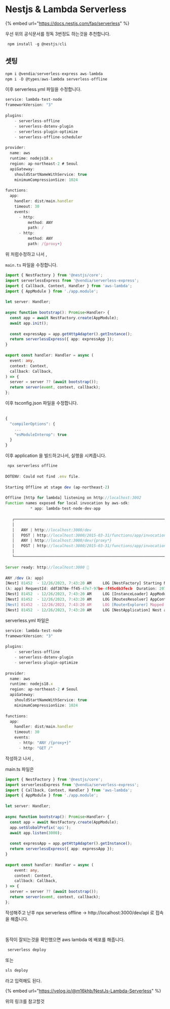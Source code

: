 # Nestjs & Lambda Serverless

{% embed url="https://docs.nestjs.com/faq/serverless" %}

우선 위의 공식문서를 정독 3번정도 하는것을 추천합니다.



```javascript
 npm install -g @nestjs/cli
```

## 셋팅

```javascript
npm i @vendia/serverless-express aws-lambda
npm i -D @types/aws-lambda serverless-offline
```

이후 serverless.yml 파일을 수정합니다.

```javascript
service: lambda-test-node
frameworkVersion: "3"

plugins:
    - serverless-offline
    - serverless-dotenv-plugin
    - serverless-plugin-optimize
    - serverless-offline-scheduler

provider:
  name: aws
  runtime: nodejs18.x
  region: ap-northeast-2 # Seoul
  apiGateway:
    shouldStartNameWithService: true
    minimumCompressionSize: 1024

functions:
  app:
    handler: dist/main.handler
    timeout: 30
    events:
      - http:
          method: ANY
          path: /
      - http:
          method: ANY
          path: /{proxy+}

```

위 처럼수정하고 나서 ,&#x20;

`main.ts` 파일을 수정합니다.

```typescript
import { NestFactory } from '@nestjs/core';
import serverlessExpress from '@vendia/serverless-express';
import { Callback, Context, Handler } from 'aws-lambda';
import { AppModule } from './app.module';

let server: Handler;

async function bootstrap(): Promise<Handler> {
  const app = await NestFactory.create(AppModule);
  await app.init();

  const expressApp = app.getHttpAdapter().getInstance();
  return serverlessExpress({ app: expressApp });
}

export const handler: Handler = async (
  event: any,
  context: Context,
  callback: Callback,
) => {
  server = server ?? (await bootstrap());
  return server(event, context, callback);
};
```



이후 tsconfig.json 파일을 수정합니다.

```typescript

{
  "compilerOptions": {
    ...
    "esModuleInterop": true
  }
}

```



이후 application 을 빌드하고나서, 실행을 시켜줍니다.

```javascript
 npx serverless offline                                                                                                                                                                               ─╯

DOTENV: Could not find .env file.

Starting Offline at stage dev (ap-northeast-2)

Offline [http for lambda] listening on http://localhost:3002
Function names exposed for local invocation by aws-sdk:
           * app: lambda-test-node-dev-app

   ┌───────────────────────────────────────────────────────────────────────┐
   │                                                                       │
   │   ANY | http://localhost:3000/dev                                     │
   │   POST | http://localhost:3000/2015-03-31/functions/app/invocations   │
   │   ANY | http://localhost:3000/dev/{proxy*}                            │
   │   POST | http://localhost:3000/2015-03-31/functions/app/invocations   │
   │                                                                       │
   └───────────────────────────────────────────────────────────────────────┘

Server ready: http://localhost:3000 🚀

ANY /dev (λ: app)
[Nest] 81452  - 12/26/2023, 7:43:20 AM     LOG [NestFactory] Starting Nest application...
(λ: app) RequestId: ddf3878e-ff45-47e7-97be-4f45c6b3fecb  Duration: 207.88 ms  Billed Duration: 208 ms
[Nest] 81452  - 12/26/2023, 7:43:20 AM     LOG [InstanceLoader] AppModule dependencies initialized +4ms
[Nest] 81452  - 12/26/2023, 7:43:20 AM     LOG [RoutesResolver] AppController {/}: +4ms
[Nest] 81452  - 12/26/2023, 7:43:20 AM     LOG [RouterExplorer] Mapped {/, GET} route +1ms
[Nest] 81452  - 12/26/2023, 7:43:20 AM     LOG [NestApplication] Nest application successfully started +1ms


```



serverless.yml 파일은

```javascript
service: lambda-test-node
frameworkVersion: "3"

plugins:
    - serverless-offline
    - serverless-dotenv-plugin
    - serverless-plugin-optimize

provider:
  name: aws
  runtime: nodejs18.x
  region: ap-northeast-2 # Seoul
  apiGateway:
    shouldStartNameWithService: true
    minimumCompressionSize: 1024

functions:
  app:
    handler: dist/main.handler
    timeout: 30
    events:
      - http: "ANY /{proxy+}"
      - http: "GET /"

```

작성하고 나서 ,&#x20;

main.ts 파일은

```typescript
import { NestFactory } from '@nestjs/core';
import serverlessExpress from '@vendia/serverless-express';
import { Callback, Context, Handler } from 'aws-lambda';
import { AppModule } from './app.module';

let server: Handler;

async function bootstrap(): Promise<Handler> {
  const app = await NestFactory.create(AppModule);
  app.setGlobalPrefix('api');
  await app.listen(3000);

  const expressApp = app.getHttpAdapter().getInstance();
  return serverlessExpress({ app: expressApp });
}

export const handler: Handler = async (
    event: any,
    context: Context,
    callback: Callback,
) => {
  server = server ?? (await bootstrap());
  return server(event, context, callback);
};
```

작성해주고 난후 npx serverless offline -> http://localhost:3000/dev/api 로 접속을 해줍니다.

<figure><img src="../.gitbook/assets/스크린샷 2023-12-26 오전 8.01.29.png" alt=""><figcaption></figcaption></figure>

동작이 잘되는것을 확인했으면 aws lambda 에 배포를 해줍니다.

```typescript
 serverless deploy
```

또는&#x20;

```typescript
sls deploy
```

라고 입력해도 된다.

{% embed url="https://velog.io/@m16khb/NestJs-Lambda-Serverless" %}

위의 링크를 참고할것&#x20;
